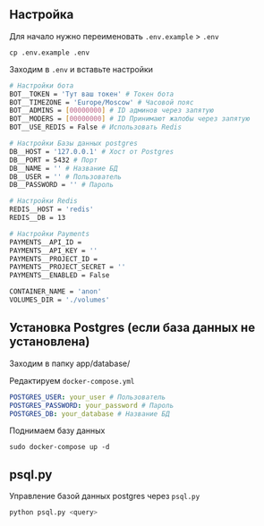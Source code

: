 ## Настройка
Для начало нужно переименовать `.env.example` > `.env`

```shell
cp .env.example .env
```
Заходим в `.env` и вставьте настройки

```bash
# Настройки бота
BOT__TOKEN = 'Тут ваш токен' # Токен бота
BOT__TIMEZONE = 'Europe/Moscow' # Часовой пояс
BOT__ADMINS = [00000000] # ID админов через запятую
BOT__MODERS = [00000000] # ID Принимают жалобы через запятую
BOT__USE_REDIS = False # Использовать Redis

# Настройки Базы данных postgres
DB__HOST = '127.0.0.1' # Хост от Postgres
DB__PORT = 5432 # Порт
DB__NAME = '' # Название БД
DB__USER = '' # Пользователь
DB__PASSWORD = '' # Пароль

# Настройки Redis
REDIS__HOST = 'redis'
REDIS__DB = 13

# Настройки Payments
PAYMENTS__API_ID =
PAYMENTS__API_KEY = ''
PAYMENTS__PROJECT_ID =
PAYMENTS__PROJECT_SECRET = ''
PAYMENTS__ENABLED = False

CONTAINER_NAME = 'anon'
VOLUMES_DIR = './volumes'
```

## Установка Postgres (если база данных не установлена)
Заходим в папку app/database/

Редактируем `docker-compose.yml`
```yml
POSTGRES_USER: your_user # Пользователь
POSTGRES_PASSWORD: your_password # Пароль
POSTGRES_DB: your_database # Название БД
```

Поднимаем базу данных
```shell
sudo docker-compose up -d
```


## psql.py
Управление базой данных postgres через `psql.py`
```bash
python psql.py <query>
```